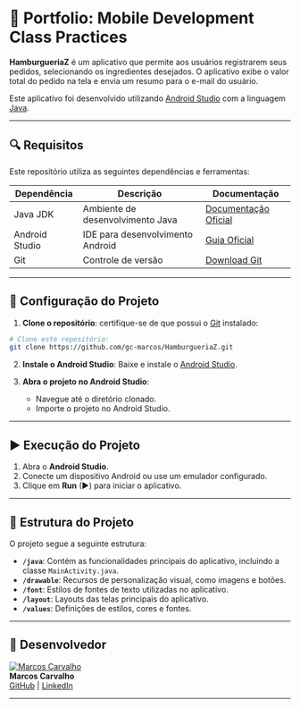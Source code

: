 # 🎉 Portfolio: Mobile Development Class Practices

**HamburgueriaZ** é um aplicativo que permite aos usuários registrarem seus pedidos, selecionando os ingredientes desejados. O aplicativo exibe o valor total do pedido na tela e envia um resumo para o e-mail do usuário.

Este aplicativo foi desenvolvido utilizando [Android Studio](https://developer.android.com/develop?hl=pt-br) com a linguagem [Java](https://www.oracle.com/br/java/technologies/downloads/).

---

## 🔍 Requisitos

Este repositório utiliza as seguintes dependências e ferramentas:

| Dependência       | Descrição                      | Documentação                                |
|---------------------|--------------------------------|------------------------------------------------|
| Java JDK           | Ambiente de desenvolvimento Java | [Documentação Oficial](https://docs.oracle.com/en/java/) |
| Android Studio     | IDE para desenvolvimento Android | [Guia Oficial](https://developer.android.com/develop?hl=pt-br) |
| Git                | Controle de versão             | [Download Git](https://git-scm.com/downloads) |

---

## 🔨 Configuração do Projeto

1. **Clone o repositório**: certifique-se de que possui o [Git](https://git-scm.com/downloads) instalado:

```bash
# Clone este repositório:
git clone https://github.com/gc-marcos/HamburgueriaZ.git
```

2. **Instale o Android Studio**: Baixe e instale o [Android Studio](https://developer.android.com/develop?hl=pt-br).

3. **Abra o projeto no Android Studio**:
   - Navegue até o diretório clonado.
   - Importe o projeto no Android Studio.

---

## ▶️ Execução do Projeto

1. Abra o **Android Studio**.
2. Conecte um dispositivo Android ou use um emulador configurado.
3. Clique em **Run** (▶) para iniciar o aplicativo.

---

## 📂 Estrutura do Projeto

O projeto segue a seguinte estrutura:

- **`/java`**: Contém as funcionalidades principais do aplicativo, incluindo a classe `MainActivity.java`.
- **`/drawable`**: Recursos de personalização visual, como imagens e botões.
- **`/font`**: Estilos de fontes de texto utilizadas no aplicativo.
- **`/layout`**: Layouts das telas principais do aplicativo.
- **`/values`**: Definições de estilos, cores e fontes.

---

## 💪 Desenvolvedor

[![Marcos Carvalho](https://avatars.githubusercontent.com/u/96779141?s=100)](https://github.com/gc-marcos)  
**Marcos Carvalho**  
[GitHub](https://github.com/gc-marcos) | [LinkedIn](https://www.linkedin.com/in/gc-marcos)

---


